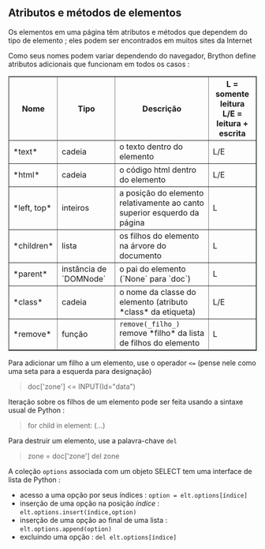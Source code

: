 ## Atributos e métodos de elementos

Os elementos em uma página têm atributos e métodos que dependem do tipo de elemento ; eles podem ser encontrados em muitos sites da Internet

Como seus nomes podem variar dependendo do navegador, Brython define atributos adicionais que funcionam em todos os casos :

<table border=1 cellpadding=3>
<tr>
<th>Nome</th><th>Tipo</th><th>Descrição</th><th>L = somente leitura<br>L/E = leitura + escrita</th>
</tr>
<tr>
<td>*text*</td><td>cadeia</td><td>o texto dentro do elemento</td><td>L/E</td>
</tr>
<tr>
<td>*html*</td><td>cadeia</td><td>o código html dentro do elemento</td><td>L/E</td>
</tr>
<tr>
<td>*left, top*</td><td>inteiros</td><td>a posição do elemento relativamente ao canto superior esquerdo da página</td><td>L</td>
</tr>
<tr>
<td>*children*</td><td>lista</td><td>os filhos do elemento na árvore do documento</td><td>L</td>
</tr>
<tr>
<td>*parent*</td><td>instância de `DOMNode`</td><td>o pai do elemento (`None` para `doc`)</td><td>L</td>
</tr>
<tr>
<td>*class*</td><td>cadeia</td><td>o nome da classe do elemento (atributo *class* da etiqueta)</td><td>L/E</td>
</tr>
<tr>
<td>*remove*</td><td>função</td><td><code>remove(_filho_)</code> remove *filho* da lista de filhos do elemento</td><td>L</td>
</tr>
</table>

Para adicionar um filho a um elemento, use o operador `<=` (pense nele como uma seta para a esquerda para designação)

>    doc['zone'] <= INPUT(Id="data")

Iteração sobre os filhos de um elemento pode ser feita usando a sintaxe usual de Python :
>    for child in element:
>        (...)

Para destruir um elemento, use a palavra-chave `del`
>    zone = doc['zone']
>    del zone

A coleção `options` associada com um objeto SELECT tem uma interface de lista de Python :

 - acesso a uma opção por seus índices : `option = elt.options[índice]`
 - inserção de uma opção na posição _índice_ : `elt.options.insert(índice,option)`
 - inserção de uma opção ao final de uma lista : `elt.options.append(option)`
 - excluindo uma opção : `del elt.options[índice]`
